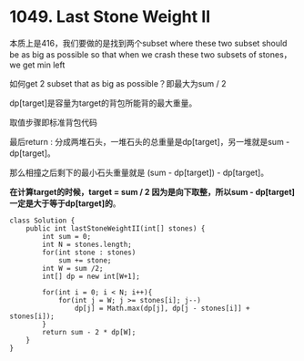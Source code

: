 # 1049. Last Stone Weight II

&#x20;本质上是416，我们要做的是找到两个subset where these two subset should be as big as possible so that when we crash these two subsets of stones， we get min left

如何get 2 subset that as big as possible？即最大为sum / 2

dp\[target]是容量为target的背包所能背的最大重量。

取值步骤即标准背包代码

最后return : 分成两堆石头，一堆石头的总重量是dp\[target]，另一堆就是sum - dp\[target]。

那么相撞之后剩下的最小石头重量就是 (sum - dp\[target]) - dp\[target]。



**在计算target的时候，target = sum / 2 因为是向下取整，所以sum - dp\[target] 一定是大于等于dp\[target]的**。



```
class Solution {
    public int lastStoneWeightII(int[] stones) {
        int sum = 0;
        int N = stones.length;
        for(int stone : stones)
            sum += stone;
        int W = sum /2;
        int[] dp = new int[W+1];
        
        for(int i = 0; i < N; i++){
            for(int j = W; j >= stones[i]; j--)
                dp[j] = Math.max(dp[j], dp[j - stones[i]] + stones[i]);
        }
        return sum - 2 * dp[W];
    }
}
```
